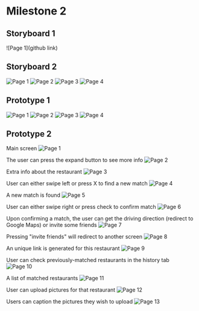 # Milestone 2

## Storyboard 1
![Page 1](github link)

## Storyboard 2
![Page 1](https://github.com/ruan-andy/COGS121/blob/master/Cogs%20121%20Story%20board(1).png)
![Page 2](https://github.com/ruan-andy/COGS121/blob/master/Cogs%20121%20Story%20board(2).png)
![Page 3](https://github.com/ruan-andy/COGS121/blob/master/Cogs%20121%20Story%20board(3).png)
![Page 4](https://github.com/ruan-andy/COGS121/blob/master/Cogs%20121%20Story%20board.png)

## Prototype 1
![Page 1](https://github.com/ruan-andy/COGS121/blob/master/Proto1.png)
![Page 2](https://github.com/ruan-andy/COGS121/blob/master/Proto2.png)
![Page 3](https://github.com/ruan-andy/COGS121/blob/master/Proto3.png)
![Page 4](https://github.com/ruan-andy/COGS121/blob/master/Proto4.png)

## Prototype 2
Main screen
![Page 1](https://github.com/ruan-andy/COGS121/blob/master/proto_1_main.jpg)

The user can press the expand button to see more info
![Page 2](https://github.com/ruan-andy/COGS121/blob/master/proto_2_expand.jpg)

Extra info about the restaurant
![Page 3](https://github.com/ruan-andy/COGS121/blob/master/proto_3_info.jpg)

User can either swipe left or press X to find a new match
![Page 4](https://github.com/ruan-andy/COGS121/blob/master/proto_4_cancel.jpg)

A new match is found
![Page 5](https://github.com/ruan-andy/COGS121/blob/master/proto_5_newmatch.jpg)

User can either swipe right or press check to confirm match
![Page 6](https://github.com/ruan-andy/COGS121/blob/master/proto_6_yes.jpg)

Upon confirming a match, the user can get the driving direction (redirect to Google Maps)
  or invite some friends
![Page 7](https://github.com/ruan-andy/COGS121/blob/master/proto_7_matched.jpg)

Pressing "invite friends" will redirect to another screen
![Page 8](https://github.com/ruan-andy/COGS121/blob/master/proto_8_invite.jpg)

An unique link is generated for this restaurant
![Page 9](https://github.com/ruan-andy/COGS121/blob/master/proto_9_link.jpg)

User can check previously-matched restaurants in the history tab
![Page 10](https://github.com/ruan-andy/COGS121/blob/master/proto_10_historybutton.jpg)

A list of matched restaurants
![Page 11](https://github.com/ruan-andy/COGS121/blob/master/proto_11_history.jpg)

User can upload pictures for that restaurant
![Page 12](https://github.com/ruan-andy/COGS121/blob/master/proto_12_upload.jpg)

Users can caption the pictures they wish to upload
![Page 13](https://github.com/ruan-andy/COGS121/blob/master/proto_13_picselection.jpg)
